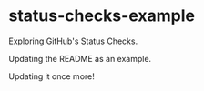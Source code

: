 # status-checks-example

Exploring GitHub's Status Checks.

Updating the README as an example.

Updating it once more!
